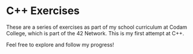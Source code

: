 # C++ Exercises

These are a series of exercises as part of my school curriculum at Codam College, which is part of the 42 Network. This is my first attempt at C++.

Feel free to explore and follow my progress!
